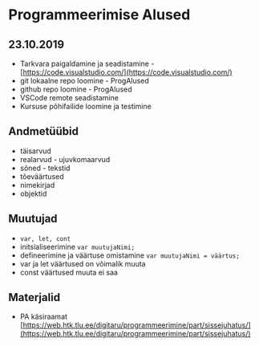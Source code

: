 # Programmeerimise Alused
## 23.10.2019
* Tarkvara paigaldamine ja seadistamine - [https://code.visualstudio.com/](https://code.visualstudio.com/)
* git lokaalne repo loomine - ProgAlused
* github repo loomine - ProgAlused
* VSCode remote seadistamine
* Kursuse põhifailide loomine ja testimine
## Andmetüübid
* täisarvud
* realarvud - ujuvkomaarvud
* sõned - tekstid
* tõeväärtused
* nimekirjad
* objektid
## Muutujad
* ```var, let, cont```
* initsialiseerimine
```var muutujaNimi;```
* defineerimine ja väärtuse omistamine
```var muutujaNimi = väärtus;```
* var ja let väärtused on võimalik muuta
* const väärtused muuta ei saa
## Materjalid
* PA käsiraamat [https://web.htk.tlu.ee/digitaru/programmeerimine/part/sissejuhatus/](https://web.htk.tlu.ee/digitaru/programmeerimine/part/sissejuhatus/)


